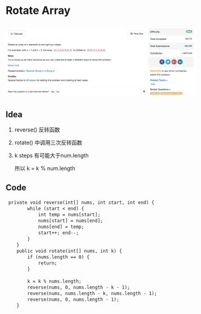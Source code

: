# Rotate Array

## ![](../../../../../.gitbook/assets/screen-shot-2018-02-04-at-4.34.34-pm.png)

## Idea

1. reverse\(\) 反转函数
2. rotate\(\) 中调用三次反转函数
3. k steps 有可能大于num.length

    所以 k = k % num.length

## Code

```text
 private void reverse(int[] nums, int start, int end) {
        while (start < end) {
            int temp = nums[start];
            nums[start] = nums[end];
            nums[end] = temp;
            start++; end--;
        }
    }
    public void rotate(int[] nums, int k) {
        if (nums.length == 0) {
            return;
        }

        k = k % nums.length;
        reverse(nums, 0, nums.length - k - 1);
        reverse(nums, nums.length - k, nums.length - 1);
        reverse(nums, 0, nums.length - 1);
    }
```

